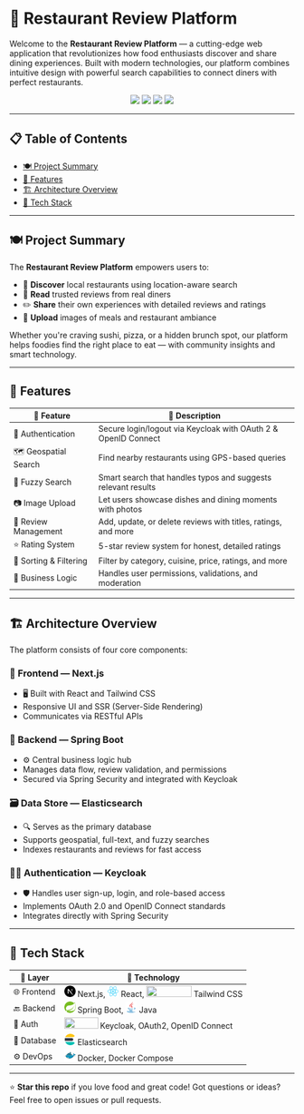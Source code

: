 # 🍴 Restaurant Review Platform  

Welcome to the **Restaurant Review Platform** — a cutting-edge web application that revolutionizes how food enthusiasts discover and share dining experiences. Built with modern technologies, our platform combines intuitive design with powerful search capabilities to connect diners with perfect restaurants.

<p align="center">
  <img src="https://img.shields.io/badge/Spring_Boot-6DB33F?style=for-the-badge&logo=spring&logoColor=white">
  <img src="https://img.shields.io/badge/Next.js-000000?style=for-the-badge&logo=next.js&logoColor=white">
  <img src="https://img.shields.io/badge/Elasticsearch-005571?style=for-the-badge&logo=elasticsearch&logoColor=white">
  <img src="https://img.shields.io/badge/Keycloak-2C7FBF?style=for-the-badge&logo=keycloak&logoColor=white">
</p>

---

## 📋 Table of Contents

- [🍽️ Project Summary](#️-project-summary)
- [🌟 Features](#-features)
- [🏗️ Architecture Overview](#-architecture-overview)
- [🧰 Tech Stack](#-tech-stack)

---

## 🍽️ Project Summary

The **Restaurant Review Platform** empowers users to:

- 📍 **Discover** local restaurants using location-aware search
- 🍜 **Read** trusted reviews from real diners
- ✏️ **Share** their own experiences with detailed reviews and ratings
- 📸 **Upload** images of meals and restaurant ambiance

Whether you're craving sushi, pizza, or a hidden brunch spot, our platform helps foodies find the right place to eat — with community insights and smart technology.

---

## 🌟 Features

| 🍱 Feature                  | 🍴 Description                                                                 |
|----------------------------|------------------------------------------------------------------------------|
| 🔐 Authentication           | Secure login/logout via Keycloak with OAuth 2 & OpenID Connect               |
| 🗺️ Geospatial Search         | Find nearby restaurants using GPS-based queries                              |
| 🧠 Fuzzy Search              | Smart search that handles typos and suggests relevant results                 |
| 📷 Image Upload             | Let users showcase dishes and dining moments with photos                     |
| 📝 Review Management        | Add, update, or delete reviews with titles, ratings, and more                |
| ⭐ Rating System            | 5-star review system for honest, detailed ratings                             |
| 🍳 Sorting & Filtering       | Filter by category, cuisine, price, ratings, and more                        |
| 🧾 Business Logic           | Handles user permissions, validations, and moderation                        |

---

## 🏗️ Architecture Overview

The platform consists of four core components:

### 🧁 Frontend — **Next.js**
- 🖥️ Built with React and Tailwind CSS
- Responsive UI and SSR (Server-Side Rendering)
- Communicates via RESTful APIs

### 🧩 Backend — **Spring Boot**
- ⚙️ Central business logic hub
- Manages data flow, review validation, and permissions
- Secured via Spring Security and integrated with Keycloak

### 🗃️ Data Store — **Elasticsearch**
- 🔍 Serves as the primary database
- Supports geospatial, full-text, and fuzzy searches
- Indexes restaurants and reviews for fast access

### 🧑‍🍳 Authentication — **Keycloak**
- 🛡️ Handles user sign-up, login, and role-based access
- Implements OAuth 2.0 and OpenID Connect standards
- Integrates directly with Spring Security

---

## 🧰 Tech Stack

| 🔧 Layer     | 🚀 Technology                                                                 |
|-------------|-------------------------------------------------------------------------------|
| 🌐 Frontend | <img src="https://raw.githubusercontent.com/devicons/devicon/master/icons/nextjs/nextjs-original.svg" width="20" height="20"> Next.js, <img src="https://raw.githubusercontent.com/devicons/devicon/master/icons/react/react-original.svg" width="20" height="20"> React, <img src="https://upload.wikimedia.org/wikipedia/commons/9/95/Tailwind_CSS_logo.svg" width="80" height="20"> Tailwind CSS |
| 🔙 Backend  | <img src="https://raw.githubusercontent.com/devicons/devicon/master/icons/spring/spring-original.svg" width="20" height="20"> Spring Boot, <img src="https://raw.githubusercontent.com/devicons/devicon/master/icons/java/java-original.svg" width="20" height="20"> Java |
| 🔐 Auth     | <img src="https://upload.wikimedia.org/wikipedia/commons/b/b4/Logo_of_Keycloak.svg" width="60" height="20"> Keycloak, OAuth2, OpenID Connect |
| 💽 Database | <img src="https://raw.githubusercontent.com/devicons/devicon/master/icons/elasticsearch/elasticsearch-original.svg" width="20" height="20"> Elasticsearch |
| ⚙️ DevOps   | <img src="https://raw.githubusercontent.com/devicons/devicon/master/icons/docker/docker-original.svg" width="20" height="20"> Docker, Docker Compose |

---

⭐ **Star this repo** if you love food and great code! Got questions or ideas? Feel free to open issues or pull requests.
